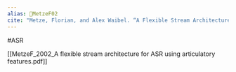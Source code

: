 ```yaml
---
alias: 🔬MetzeF02
cite: "Metze, Florian, and Alex Waibel. “A Flexible Stream Architecture for ASR Using Articulatory Features.” In _7th International Conference on Spoken Language Processing, ICSLP2002 - INTERSPEECH 2002, Denver, Colorado, USA, September 16-20, 2002_, edited by John H. L. Hansen and Bryan L. Pellom. ISCA, 2002. [http://www.isca-speech.org/archive/icslp_2002/i02_2133.html](http://www.isca-speech.org/archive/icslp_2002/i02_2133.html)."
---
```

#ASR 

[[MetzeF_2002_A flexible stream architecture for ASR using articulatory features.pdf]]